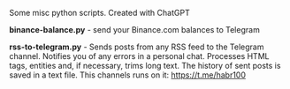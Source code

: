 Some misc python scripts. Created with ChatGPT

**binance-balance.py** - send your Binance.com balances to Telegram

**rss-to-telegram.py** - Sends posts from any RSS feed to the Telegram channel. Notifies you of any errors in a personal chat. Processes HTML tags, entities and, if necessary, trims long text. The history of sent posts is saved in a text file.
This channels runs on it: 
https://t.me/habr100
